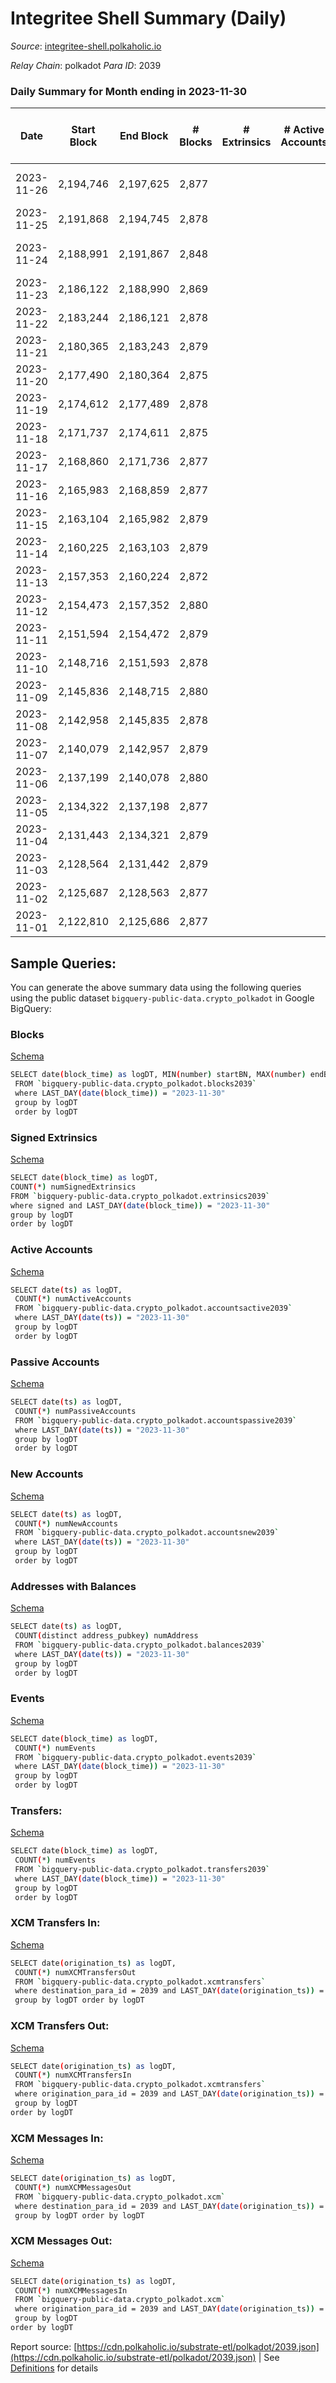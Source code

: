 # Integritee Shell Summary (Daily)

_Source_: [integritee-shell.polkaholic.io](https://integritee-shell.polkaholic.io)

*Relay Chain*: polkadot
*Para ID*: 2039



### Daily Summary for Month ending in 2023-11-30


| Date    | Start Block | End Block | # Blocks | # Extrinsics | # Active Accounts | # Passive Accounts | # New Accounts | # Addresses | # Events  | # Transfers ($USD) | # XCM Transfers In ($USD) | # XCM Transfers Out ($USD) | # XCM In | # XCM Out | Issues |
|---------|-------------|-----------|----------|--------------|-------------------|--------------------|----------------|-------------|-----------|--------------------|---------------------------|----------------------------|----------|-----------|--------|
| 2023-11-26 | 2,194,746 | 2,197,625 | 2,877 |  |  |  |  |  | 5,698 |   |   |   |  |  | 3 missing (0.10%) |
| 2023-11-25 | 2,191,868 | 2,194,745 | 2,878 |  |  |  |  |  | 5,756 |   |   |   |  |  |  |
| 2023-11-24 | 2,188,991 | 2,191,867 | 2,848 |  |  |  |  |  | 5,696 |   |   |   |  |  | 29 missing (1.01%) |
| 2023-11-23 | 2,186,122 | 2,188,990 | 2,869 |  |  |  |  |  | 5,750 |   |   |   |  |  |  |
| 2023-11-22 | 2,183,244 | 2,186,121 | 2,878 |  |  |  |  |  | 5,730 |   |   |   |  |  |  |
| 2023-11-21 | 2,180,365 | 2,183,243 | 2,879 |  |  |  |  |  | 5,598 |   |   |   |  |  |  |
| 2023-11-20 | 2,177,490 | 2,180,364 | 2,875 |  |  |  |  |  | 5,750 |   |   |   |  |  |  |
| 2023-11-19 | 2,174,612 | 2,177,489 | 2,878 |  |  |  |  |  | 5,756 |   |   |   |  |  |  |
| 2023-11-18 | 2,171,737 | 2,174,611 | 2,875 |  |  |  |  |  | 5,750 |   |   |   |  |  |  |
| 2023-11-17 | 2,168,860 | 2,171,736 | 2,877 |  |  |  |  |  | 5,754 |   |   |   |  |  |  |
| 2023-11-16 | 2,165,983 | 2,168,859 | 2,877 |  |  |  |  |  | 5,754 |   |   |   |  |  |  |
| 2023-11-15 | 2,163,104 | 2,165,982 | 2,879 |  |  |  |  |  | 5,776 |   |   |   |  |  |  |
| 2023-11-14 | 2,160,225 | 2,163,103 | 2,879 |  |  |  |  |  | 5,758 |   |   |   |  |  |  |
| 2023-11-13 | 2,157,353 | 2,160,224 | 2,872 |  |  |  |  |  | 5,746 |   |   |   |  |  |  |
| 2023-11-12 | 2,154,473 | 2,157,352 | 2,880 |  |  |  |  |  | 5,760 |   |   |   |  |  |  |
| 2023-11-11 | 2,151,594 | 2,154,472 | 2,879 |  |  |  |  |  | 5,758 |   |   |   |  |  |  |
| 2023-11-10 | 2,148,716 | 2,151,593 | 2,878 |  |  |  |  |  | 5,756 |   |   |   |  |  |  |
| 2023-11-09 | 2,145,836 | 2,148,715 | 2,880 |  |  |  |  |  | 5,914 |   |   |   |  |  |  |
| 2023-11-08 | 2,142,958 | 2,145,835 | 2,878 |  |  |  |  |  | 5,756 |   |   |   |  |  |  |
| 2023-11-07 | 2,140,079 | 2,142,957 | 2,879 |  |  |  |  |  | 5,938 |   |   |   |  |  |  |
| 2023-11-06 | 2,137,199 | 2,140,078 | 2,880 |  |  |  |  |  | 5,804 |   |   |   |  |  |  |
| 2023-11-05 | 2,134,322 | 2,137,198 | 2,877 |  |  |  |  |  | 5,754 |   |   |   |  |  |  |
| 2023-11-04 | 2,131,443 | 2,134,321 | 2,879 |  |  |  |  |  | 5,758 |   |   |   |  |  |  |
| 2023-11-03 | 2,128,564 | 2,131,442 | 2,879 |  |  |  |  |  | 5,758 |   |   |   |  |  |  |
| 2023-11-02 | 2,125,687 | 2,128,563 | 2,877 |  |  |  |  |  | 5,754 |   |   |   |  |  |  |
| 2023-11-01 | 2,122,810 | 2,125,686 | 2,877 |  |  |  |  |  | 5,884 |   |   |   |  |  |  |

## Sample Queries:
You can generate the above summary data using the following queries using the public dataset `bigquery-public-data.crypto_polkadot` in Google BigQuery:


### Blocks 

[Schema](https://github.com/colorfulnotion/substrate-etl/blob/main/schema/blocks.json)

```bash
SELECT date(block_time) as logDT, MIN(number) startBN, MAX(number) endBN, COUNT(*) numBlocks 
 FROM `bigquery-public-data.crypto_polkadot.blocks2039`  
 where LAST_DAY(date(block_time)) = "2023-11-30" 
 group by logDT 
 order by logDT
```

### Signed Extrinsics 

[Schema](https://github.com/colorfulnotion/substrate-etl/blob/main/schema/extrinsics.json)

```bash
SELECT date(block_time) as logDT, 
COUNT(*) numSignedExtrinsics 
FROM `bigquery-public-data.crypto_polkadot.extrinsics2039`  
where signed and LAST_DAY(date(block_time)) = "2023-11-30" 
group by logDT 
order by logDT
```

### Active Accounts 

[Schema](https://github.com/colorfulnotion/substrate-etl/blob/main/schema/accountsactive.json)

```bash
SELECT date(ts) as logDT, 
 COUNT(*) numActiveAccounts 
 FROM `bigquery-public-data.crypto_polkadot.accountsactive2039` 
 where LAST_DAY(date(ts)) = "2023-11-30" 
 group by logDT 
 order by logDT
```

### Passive Accounts 

[Schema](https://github.com/colorfulnotion/substrate-etl/blob/main/schema/accountspassive.json)

```bash
SELECT date(ts) as logDT, 
 COUNT(*) numPassiveAccounts 
 FROM `bigquery-public-data.crypto_polkadot.accountspassive2039` 
 where LAST_DAY(date(ts)) = "2023-11-30" 
 group by logDT 
 order by logDT
```

### New Accounts 

[Schema](https://github.com/colorfulnotion/substrate-etl/blob/main/schema/accountsnew.json)

```bash
SELECT date(ts) as logDT, 
 COUNT(*) numNewAccounts 
 FROM `bigquery-public-data.crypto_polkadot.accountsnew2039` 
 where LAST_DAY(date(ts)) = "2023-11-30" 
 group by logDT
 order by logDT
```

### Addresses with Balances 

[Schema](https://github.com/colorfulnotion/substrate-etl/blob/main/schema/balances.json)

```bash
SELECT date(ts) as logDT,
 COUNT(distinct address_pubkey) numAddress 
 FROM `bigquery-public-data.crypto_polkadot.balances2039` 
 where LAST_DAY(date(ts)) = "2023-11-30" 
 group by logDT 
 order by logDT
```

### Events 

[Schema](https://github.com/colorfulnotion/substrate-etl/blob/main/schema/events.json)

```bash
SELECT date(block_time) as logDT, 
 COUNT(*) numEvents 
 FROM `bigquery-public-data.crypto_polkadot.events2039` 
 where LAST_DAY(date(block_time)) = "2023-11-30" 
 group by logDT 
 order by logDT
```

### Transfers:

[Schema](https://github.com/colorfulnotion/substrate-etl/blob/main/schema/transfers.json)

```bash
SELECT date(block_time) as logDT, 
 COUNT(*) numEvents 
 FROM `bigquery-public-data.crypto_polkadot.transfers2039` 
 where LAST_DAY(date(block_time)) = "2023-11-30" 
 group by logDT 
 order by logDT
```

### XCM Transfers In: 

[Schema](https://github.com/colorfulnotion/substrate-etl/blob/main/schema/xcmtransfers.json)

```bash
SELECT date(origination_ts) as logDT, 
 COUNT(*) numXCMTransfersOut 
 FROM `bigquery-public-data.crypto_polkadot.xcmtransfers` 
 where destination_para_id = 2039 and LAST_DAY(date(origination_ts)) = "2023-11-30" 
 group by logDT order by logDT
```

### XCM Transfers Out: 

[Schema](https://github.com/colorfulnotion/substrate-etl/blob/main/schema/xcmtransfers.json)

```bash
SELECT date(origination_ts) as logDT, 
 COUNT(*) numXCMTransfersIn 
 FROM `bigquery-public-data.crypto_polkadot.xcmtransfers` 
 where origination_para_id = 2039 and LAST_DAY(date(origination_ts)) = "2023-11-30" 
 group by logDT 
order by logDT
```

### XCM Messages In: 

[Schema](https://github.com/colorfulnotion/substrate-etl/blob/main/schema/xcm.json)

```bash
SELECT date(origination_ts) as logDT, 
 COUNT(*) numXCMMessagesOut 
 FROM `bigquery-public-data.crypto_polkadot.xcm` 
 where destination_para_id = 2039 and LAST_DAY(date(origination_ts)) = "2023-11-30" 
 group by logDT order by logDT
```

### XCM Messages Out: 

[Schema](https://github.com/colorfulnotion/substrate-etl/blob/main/schema/xcm.json)

```bash
SELECT date(origination_ts) as logDT, 
 COUNT(*) numXCMMessagesIn 
 FROM `bigquery-public-data.crypto_polkadot.xcm` 
 where origination_para_id = 2039 and LAST_DAY(date(origination_ts)) = "2023-11-30" 
 group by logDT 
order by logDT
```


Report source: [https://cdn.polkaholic.io/substrate-etl/polkadot/2039.json](https://cdn.polkaholic.io/substrate-etl/polkadot/2039.json) | See [Definitions](/DEFINITIONS.md) for details
